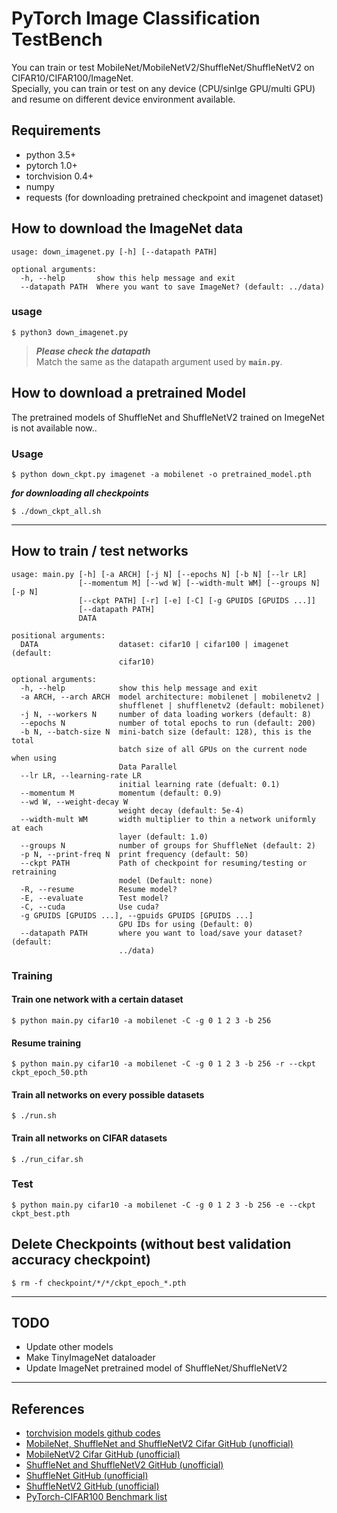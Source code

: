 # PyTorch Image Classification TestBench

You can train or test MobileNet/MobileNetV2/ShuffleNet/ShuffleNetV2 on CIFAR10/CIFAR100/ImageNet.  
Specially, you can train or test on any device (CPU/sinlge GPU/multi GPU) and resume on different device environment available.

## Requirements

- python 3.5+
- pytorch 1.0+
- torchvision 0.4+
- numpy
- requests (for downloading pretrained checkpoint and imagenet dataset)


## How to download the ImageNet data

```
usage: down_imagenet.py [-h] [--datapath PATH]

optional arguments:
  -h, --help       show this help message and exit
  --datapath PATH  Where you want to save ImageNet? (default: ../data)
```

### usage

``` shell
$ python3 down_imagenet.py
```

> ***Please check the datapath***  
> Match the same as the datapath argument used by **`main.py`**.

## How to download a pretrained Model

The pretrained models of ShuffleNet and ShuffleNetV2 trained on ImegeNet is not available now..

### Usage

``` shell
$ python down_ckpt.py imagenet -a mobilenet -o pretrained_model.pth
```

***for downloading all checkpoints***

``` shell
$ ./down_ckpt_all.sh
```

----------

## How to train / test networks

```
usage: main.py [-h] [-a ARCH] [-j N] [--epochs N] [-b N] [--lr LR]
               [--momentum M] [--wd W] [--width-mult WM] [--groups N] [-p N]
               [--ckpt PATH] [-r] [-e] [-C] [-g GPUIDS [GPUIDS ...]]
               [--datapath PATH]
               DATA

positional arguments:
  DATA                  dataset: cifar10 | cifar100 | imagenet (default:
                        cifar10)

optional arguments:
  -h, --help            show this help message and exit
  -a ARCH, --arch ARCH  model architecture: mobilenet | mobilenetv2 |
                        shufflenet | shufflenetv2 (default: mobilenet)
  -j N, --workers N     number of data loading workers (default: 8)
  --epochs N            number of total epochs to run (default: 200)
  -b N, --batch-size N  mini-batch size (default: 128), this is the total
                        batch size of all GPUs on the current node when using
                        Data Parallel
  --lr LR, --learning-rate LR
                        initial learning rate (defualt: 0.1)
  --momentum M          momentum (default: 0.9)
  --wd W, --weight-decay W
                        weight decay (default: 5e-4)
  --width-mult WM       width multiplier to thin a network uniformly at each
                        layer (default: 1.0)
  --groups N            number of groups for ShuffleNet (default: 2)
  -p N, --print-freq N  print frequency (default: 50)
  --ckpt PATH           Path of checkpoint for resuming/testing or retraining
                        model (Default: none)
  -R, --resume          Resume model?
  -E, --evaluate        Test model?
  -C, --cuda            Use cuda?
  -g GPUIDS [GPUIDS ...], --gpuids GPUIDS [GPUIDS ...]
                        GPU IDs for using (Default: 0)
  --datapath PATH       where you want to load/save your dataset? (default:
                        ../data)
```

### Training

#### Train one network with a certain dataset

``` shell
$ python main.py cifar10 -a mobilenet -C -g 0 1 2 3 -b 256
```

#### Resume training

``` shell
$ python main.py cifar10 -a mobilenet -C -g 0 1 2 3 -b 256 -r --ckpt ckpt_epoch_50.pth
```

#### Train all networks on every possible datasets

``` shell
$ ./run.sh
```

#### Train all networks on CIFAR datasets

``` shell
$ ./run_cifar.sh
```

### Test

``` shell
$ python main.py cifar10 -a mobilenet -C -g 0 1 2 3 -b 256 -e --ckpt ckpt_best.pth
```

## Delete Checkpoints (without best validation accuracy checkpoint)

``` shell
$ rm -f checkpoint/*/*/ckpt_epoch_*.pth
```

----------

## TODO

- Update other models
- Make TinyImageNet dataloader
- Update ImageNet pretrained model of ShuffleNet/ShuffleNetV2

----------

## References

- [torchvision models github codes](https://github.com/pytorch/vision/tree/master/torchvision/models)
- [MobileNet, ShuffleNet and ShuffleNetV2 Cifar GitHub (unofficial)](https://github.com/kuangliu/pytorch-cifar)
- [MobileNetV2 Cifar GitHub (unofficial)](https://github.com/tinyalpha/mobileNet-v2_cifar10)
- [ShuffleNet and ShuffleNetV2 GitHub (unofficial)](https://github.com/xingmimfl/pytorch_ShuffleNet_ShuffleNetV2)
- [ShuffleNet GitHub (unofficial)](https://github.com/jaxony/ShuffleNet)
- [ShuffleNetV2 GitHub (unofficial)](https://github.com/Randl/ShuffleNetV2-pytorch)
- [PyTorch-CIFAR100 Benchmark list](https://github.com/weiaicunzai/pytorch-cifar100)
